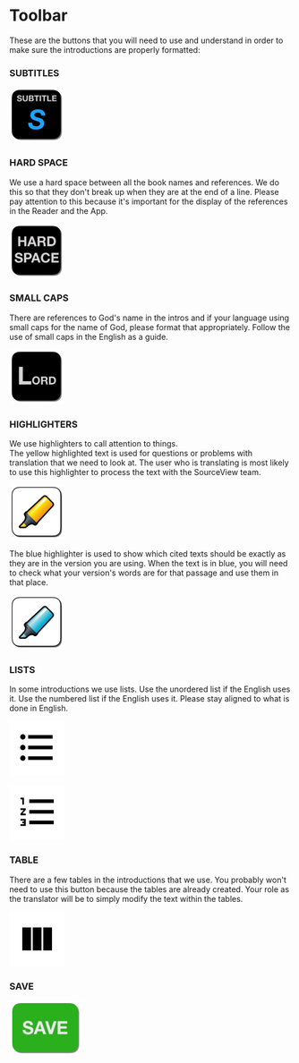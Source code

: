 # Toolbar

These are the buttons that you will need to use and understand in order to make sure the introductions are properly formatted:

### SUBTITLES

![](../.gitbook/assets/subtitle.png)

### HARD SPACE

We use a hard space between all the book names and references. We do this so that they don't break up when they are at the end of a line. Please pay attention to this because it's important for the display of the references in the Reader and the App.

![](../.gitbook/assets/hard-space.png)

### SMALL CAPS

There are references to God's name in the intros and if your language using small caps for the name of God, please format that appropriately. Follow the use of small caps in the English as a guide.

![](../.gitbook/assets/small-caps.png)

### HIGHLIGHTERS

We use highlighters to call attention to things.   
The yellow highlighted text is used for questions or problems with translation that we need to look at. The user who is translating is most likely to use this highlighter to process the text with the SourceView team.

![](../.gitbook/assets/yellow-highlighter.png)

The blue highlighter is used to show which cited texts should be exactly as they are in the version you are using. When the text is in blue, you will need to check what your version's words are for that passage and use them in that place.

![](../.gitbook/assets/blue-highlighter.png)

### LISTS

In some introductions we use lists. Use the unordered list if the English uses it. Use the numbered list if the English uses it. Please stay aligned to what is done in English.

![Unordered List](../.gitbook/assets/unordered-list.png)

![Numbered List](../.gitbook/assets/numbered-list.png)

### TABLE

There are a few tables in the introductions that we use. You probably won't need to use this button because the tables are already created. Your role as the translator will be to simply modify the text within the tables.

![Table button](../.gitbook/assets/table.png)

### SAVE

![](../.gitbook/assets/save.png)

